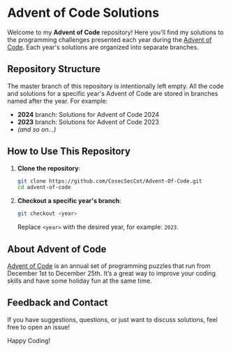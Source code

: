 # Advent of Code Solutions

Welcome to my **Advent of Code** repository! Here you'll find my solutions
to the programming challenges presented each year during the [Advent of Code](https://adventofcode.com/).
Each year's solutions are organized into separate branches.

## Repository Structure

The master branch of this repository is intentionally left empty. All the code
and solutions for a specific year's Advent of Code are stored in branches named
after the year. For example:

- **2024** branch: Solutions for Advent of Code 2024
- **2023** branch: Solutions for Advent of Code 2023
- *(and so on...)*

## How to Use This Repository

1. **Clone the repository**:

   ```bash
   git clone https://github.com/CosecSecCot/Advent-Of-Code.git
   cd advent-of-code
   ```

2. **Checkout a specific year's branch**:

   ```bash
   git checkout <year>
   ```

   Replace `<year>` with the desired year, for example: `2023`.

## About Advent of Code

[Advent of Code](https://adventofcode.com/) is an annual set of programming
puzzles that run from December 1st to December 25th. It’s a great way to
improve your coding skills and have some holiday fun at the same time.

## Feedback and Contact

If you have suggestions, questions, or just want to discuss solutions, feel free
to open an issue!

Happy Coding!
